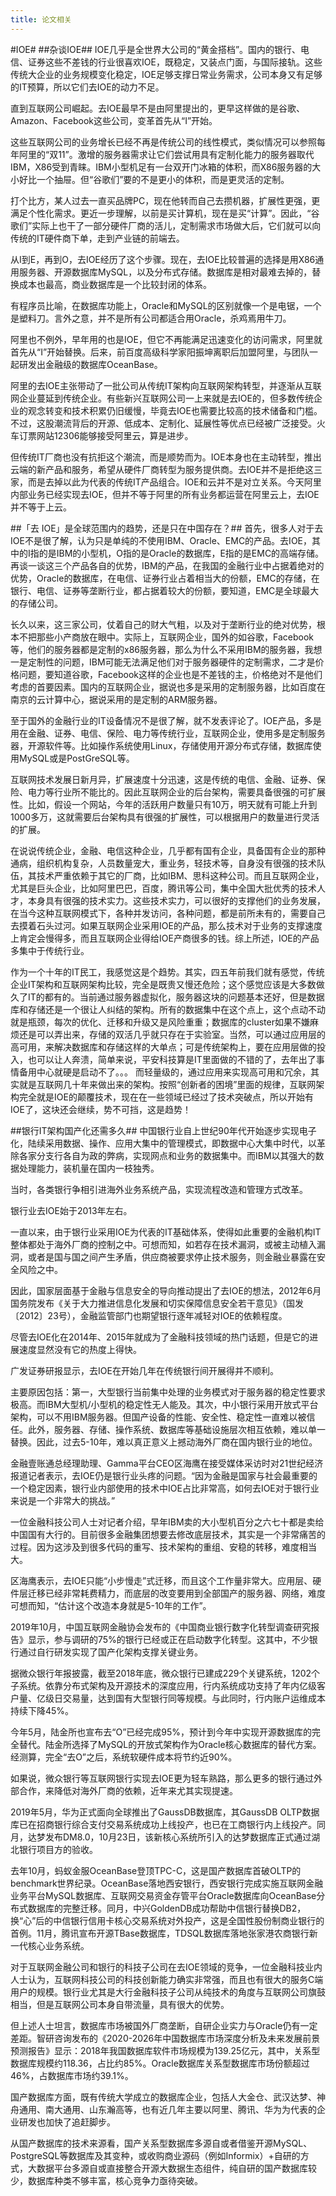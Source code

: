 ```yaml
---
title: 论文相关
---
```

#IOE#
##杂谈IOE##
IOE几乎是全世界大公司的“黄金搭档”。国内的银行、电信、证券这些不差钱的行业很喜欢IOE，既稳定，又装点门面，与国际接轨。这些传统大企业的业务规模变化稳定，IOE足够支撑日常业务需求，公司本身又有足够的IT预算，所以它们去IOE的动力不足。

直到互联网公司崛起。去IOE最早不是由阿里提出的，更早这样做的是谷歌、Amazon、Facebook这些公司，变革首先从“I”开始。

这些互联网公司的业务增长已经不再是传统公司的线性模式，类似情况可以参照每年阿里的“双11”。激增的服务器需求让它们尝试用具有定制化能力的服务器取代IBM，X86受到青睐。IBM小型机足有一台双开门冰箱的体积，而X86服务器的大小好比一个抽屉。但“谷歌们”要的不是更小的体积，而是更灵活的定制。

打个比方，某人过去一直买品牌PC，现在他转而自己去攒机器，扩展性更强，更满足个性化需求。更近一步理解，以前是买计算机，现在是买“计算”。因此，“谷歌们”实际上也干了一部分硬件厂商的活儿，定制需求市场做大后，它们就可以向传统的IT硬件商下单，走到产业链的前端去。

从I到E，再到O，去IOE经历了这个步骤。现在，去IOE比较普遍的选择是用X86通用服务器、开源数据库MySQL，以及分布式存储。数据库是相对最难去掉的，替换成本也最高，商业数据库是一个比较封闭的体系。

有程序员比喻，在数据库功能上，Oracle和MySQL的区别就像一个是电锯，一个是塑料刀。言外之意，并不是所有公司都适合用Oracle，杀鸡焉用牛刀。

阿里也不例外，早年用的也是IOE，但它不再能满足迅速变化的访问需求，阿里就首先从“I”开始替换。后来，前百度高级科学家阳振坤离职后加盟阿里，与团队一起研发出金融级的数据库OceanBase。

阿里的去IOE主张带动了一批公司从传统IT架构向互联网架构转型，并逐渐从互联网企业蔓延到传统企业。有些新兴互联网公司一上来就是去IOE的，但多数传统企业的观念转变和技术积累仍旧缓慢，毕竟去IOE也需要比较高的技术储备和门槛。不过，这股潮流背后的开源、低成本、定制化、延展性等优点已经被广泛接受。火车订票网站12306能够接受阿里云，算是进步。

但传统IT厂商也没有抗拒这个潮流，而是顺势而为。IOE本身也在主动转型，推出云端的新产品和服务，希望从硬件厂商转型为服务提供商。去IOE并不是拒绝这三家，而是去掉以此为代表的传统IT产品组合。IOE和云并不是对立关系。今天阿里内部业务已经实现去IOE，但并不等于阿里的所有业务都运营在阿里云上，去IOE并不等于上云。

##「去 IOE」是全球范围内的趋势，还是只在中国存在？##
首先，很多人对于去IOE不是很了解，认为只是单纯的不使用IBM、Oracle、EMC的产品。去IOE，其中的I指的是IBM的小型机，O指的是Oracle的数据库，E指的是EMC的高端存储。再谈一谈这三个产品各自的优势，IBM的产品，在我国的金融行业中占据着绝对的优势，Oracle的数据库，在电信、证券行业占着相当大的份额，EMC的存储，在银行、电信、证券等垄断行业，都占据着较大的份额，要知道，EMC是全球最大的存储公司。

长久以来，这三家公司，仗着自己的财大气粗，以及对于垄断行业的绝对优势，根本不把那些小产商放在眼中。实际上，互联网企业，国外的如谷歌，Facebook等，他们的服务器都是定制的x86服务器，那么为什么不采用IBM的服务器，我想一是定制性的问题，IBM可能无法满足他们对于服务器硬件的定制需求，二才是价格问题，要知道谷歌，Facebook这样的企业也是不差钱的主，价格绝对不是他们考虑的首要因素。国内的互联网企业，据说也多是采用的定制服务器，比如百度在南京的云计算中心，据说采用的是定制的ARM服务器。

至于国外的金融行业的IT设备情况不是很了解，就不发表评论了。IOE产品，多是用在金融、证券、电信、保险、电力等传统行业，互联网企业，使用多是定制服务器，开源软件等。比如操作系统使用Linux，存储使用开源分布式存储，数据库使用MySQL或是PostGreSQL等。

互联网技术发展日新月异，扩展速度十分迅速，这是传统的电信、金融、证券、保险、电力等行业所不能比的。因此互联网企业的后台架构，需要具备很强的可扩展性。比如，假设一个网站，今年的活跃用户数量只有10万，明天就有可能上升到1000多万，这就需要后台架构具有很强的扩展性，可以根据用户的数量进行灵活的扩展。

在说说传统企业，金融、电信这种企业，几乎都有国有企业，具备国有企业的那种通病，组织机构复杂，人员数量宠大，重业务，轻技术等，自身没有很强的技术队伍，其技术严重依赖于其它的厂商，比如IBM、思科这种公司。而且互联网企业，尤其是巨头企业，比如阿里巴巴，百度，腾讯等公司，集中全国大批优秀的技术人才，本身具有很强的技术实力。这些技术实力，可以很好的支撑他们的业务发展，在当今这种互联网模式下，各种并发访问，各种问题，都是前所未有的，需要自己去摸着石头过河。如果互联网企业采用IOE的产品，那么技术对于业务的支撑速度上肯定会慢得多，而且互联网企业得给IOE产商很多的钱。综上所述，IOE的产品多集中于传统行业。

作为一个十年的IT民工，我感觉这是个趋势。其实，四五年前我们就有感觉，传统企业IT架构和互联网架构比较，完全是既贵又慢还危险；这个感觉应该是大多数做久了IT的都有的。当前通过服务器虚拟化，服务器这块的问题基本还好，但是数据库和存储还是一个很让人纠结的架构。所有的数据集中在这个点上，这个点动不动就是瓶颈，每次的优化、迁移和升级又是风险重重；数据库的cluster如果不嫌麻烦还是可以弄出来，存储的双活几乎就只存在于实验室。当然，可以通过应用层的高可用，来解决数据库和存储这样的大单点；可是传统架构上，要在应用层做的投入，也可以让人奔溃，简单来说，平安科技算是IT里面做的不错的了，去年出了事情备用中心就硬是启动不了。。。 而轻量级的，通过应用来实现高可用和冗余，其实就是互联网几十年来做出来的架构。按照“创新者的困境”里面的规律，互联网架构完全就是IOE的颠覆技术，现在在一些领域已经过了技术突破点，所以开始有IOE了，这块还会继续，势不可挡，这是趋势！

##银行IT架构国产化还需多久##
中国银行业自上世纪90年代开始逐步实现电子化，陆续采用数据、操作、应用大集中的管理模式，即数据中心大集中时代，以革除各家分支行各自为政的弊病，实现网点和业务的数据集中。而IBM以其强大的数据处理能力，装机量在国内一枝独秀。

当时，各类银行争相引进海外业务系统产品，实现流程改造和管理方式改革。

银行业去IOE始于2013年左右。

一直以来，由于银行业采用IOE为代表的IT基础体系，使得如此重要的金融机构IT整体都处于海外厂商的控制之中。可想而知，如若存在技术漏洞，或被主动植入漏洞，或者是国与国之间产生矛盾，供应商被要求停止技术服务，则金融业暴露在安全风险之中。

因此，国家层面基于金融与信息安全的导向推动提出了去IOE的想法，2012年6月国务院发布《关于大力推进信息化发展和切实保障信息安全若干意见》（国发〔2012〕23号），金融监管部门也期望银行逐年减轻对IOE的依赖程度。

尽管去IOE化在2014年、2015年就成为了金融科技领域的热门话题，但是它的进展速度显然没有它的热度上得快。

广发证券研报显示，去IOE在开始几年在传统银行间开展得并不顺利。

主要原因包括：第一，大型银行当前集中处理的业务模式对于服务器的稳定性要求极高。而IBM大型机/小型机的稳定性无人能及。其次，中小银行采用开放式平台架构，可以不用IBM服务器。但国产设备的性能、安全性、稳定性一直难以被信任。此外，服务器、存储、操作系统、数据库等基础设施层次相互依赖，难以单一替换。因此，过去5-10年，难以真正意义上撼动海外厂商在国内银行业的地位。

金融壹账通总经理助理、Gamma平台CEO区海鹰在接受媒体采访时对21世纪经济报道记者表示，去IOE仍是银行业头疼的问题。“因为金融是国家与社会最重要的一个稳定因素，银行业内部使用的技术中IOE占比非常高，如何去IOE对于银行业来说是一个非常大的挑战。”

一位金融科技公司人士对记者介绍，早年IBM卖的大小型机百分之六七十都是卖给中国国有大行的。目前很多金融集团想要去修改底层技术，其实是一个非常痛苦的过程。因为这涉及到很多代码的重写、技术架构的重组、安稳的转移，难度相当大。

区海鹰表示，去IOE只能“小步慢走”式迁移，而且这个工作量非常大。应用层、硬件层迁移已经非常耗费精力，而底层的改变要用到全部国产的服务器、网络，难度可想而知，“估计这个改造本身就是5-10年的工作”。


2019年10月，中国互联网金融协会发布的《中国商业银行数字化转型调查研究报告》显示，参与调研的75%的银行已经或正在启动数字化转型。这其中，不少银行通过自行研发实现了国产化架构支撑关键业务。

据微众银行年报披露，截至2018年底，微众银行已建成229个关键系统，1202个子系统。依靠分布式架构及开源技术的深度应用，行内系统成功支持了年内亿级客户量、亿级日交易量，达到国有大型银行同等规模。与此同时，行内账户运维成本持续下降45%。

今年5月，陆金所也宣布去“O”已经完成95%，预计到今年中实现开源数据库的完全替代。陆金所选择了MySQL的开放式架构作为Oracle核心数据库的替代方案。经测算，完全“去O”之后，系统软硬件成本将节约近90%。

如果说，微众银行等互联网银行实现去IOE更为轻车熟路，那么更多的银行通过外部合作，来降低对海外厂商的依赖，近年来尤其实现提速。

2019年5月，华为正式面向全球推出了GaussDB数据库，其GaussDB OLTP数据库已在招商银行综合支付交易系统成功上线投产，也已在工商银行内上线投产。同月，达梦发布DM8.0，10月23日，该新核心系统所引入的达梦数据库正式通过湖北银行项目方的验收。

去年10月，蚂蚁金服OceanBase登顶TPC-C，这是国产数据库首破OLTP的benchmark世界纪录。OceanBase落地西安银行，西安银行完成实施互联网金融业务平台MySQL数据库、互联网交易资金存管平台Oracle数据库向OceanBase分布式数据库的完整迁移。同月，中兴GoldenDB成功帮助中信银行替换DB2，换“心”后的中信银行信用卡核心交易系统对外投产，这是全国性股份制商业银行的首例。11月，腾讯宣布开源TBase数据库，TDSQL数据库落地张家港农商银行新一代核心业务系统。

对于互联网金融公司和银行的科技子公司在去IOE领域的竞争，一位金融科技业内人士认为，互联网科技公司的科技创新能力确实非常强，而且也有很大的服务C端用户的规模。银行业尤其是大行金融科技子公司从纯技术的角度与互联网公司旗鼓相当，但是互联网公司本身自带流量，具有很大的优势。

但上述人士坦言，数据库市场被国外厂商垄断，自研企业实力与Oracle仍有一定差距。智研咨询发布的《2020-2026年中国数据库市场深度分析及未来发展前景预测报告》显示：2018年我国数据库软件市场规模为139.25亿元，其中，关系型数据库规模约118.36，占比约85%。Oracle数据库关系型数据库市场份额超过46%，占数据库市场约39.1%。

国产数据库方面，既有传统大学成立的数据库企业，包括人大金仓、武汉达梦、神舟通用、南大通用、山东瀚高等，也有近几年主要以阿里、腾讯、华为为代表的企业研发也加快了追赶脚步。

从国产数据库的技术来源看，国产关系型数据库多源自或者借鉴开源MySQL、PostgreSQL等数据库及其变种，或收购商业源码（例如Informix）+自研的方式，大数据平台多源自或直接整合开源大数据生态组件，纯自研的国产数据库较少，数据库种类不够丰富，核心竞争力亟待突破。
